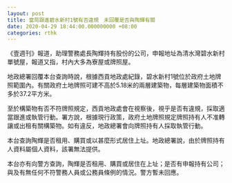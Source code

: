 ```yaml
---
layout: post
title: 當局跟進碧水新村1號有否違規　未回覆是否與陶輝有關
date: 2020-04-29 18:44:00.000000000 +08:00
categories: rthk
---
```


《壹週刊》報道，助理警務處長陶輝持有股份的公司，申報地址為清水灣碧水新村單號屋，報道又指，村內大多為寮屋或牌照屋。

地政總署回覆本台查詢時說，根據西貢地政處紀錄，碧水新村1號位於政府土地牌照範圍內。有關政府土地牌照可建不高於5.18米的兩層建築物，每層建築物面積不多於37.2平方米。

至於構築物有否不符牌照規定，西貢地政處會在視察後，視乎是否有違規，採取適當跟進或執管行動。署方說，根據現行政策，政府土地牌照規定牌照持有人不准轉讓或出租有關構築物。如有違反，地政總署會向牌照持有人採取執管行動。

本台查詢陶輝是否租用、購買或以甚麼形式居住上址。地政總署說，由於牌照持有人資料屬個人資料，該署無法提供。

本台亦有向警方查詢，陶輝是否租用、購買或居住在上址；是否有申報持有公司；與及有無任何不符警務人員或公務員條例的情況。警方暫未回應。
